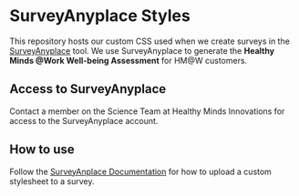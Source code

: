 # SurveyAnyplace Styles
This repository hosts our custom CSS used when we create surveys in the [SurveyAnyplace](https://surveyanyplace.com/) tool. We use SurveyAnyplace to generate the **Healthy Minds @Work Well-being Assessment** for HM@W customers. 

## Access to SurveyAnyplace
Contact a member on the Science Team at Healthy Minds Innovations for access to the SurveyAnyplace account. 

## How to use
Follow the [SurveyAnplace Documentation](https://help.surveyanyplace.com/en/support/solutions/articles/35000149062-custom-css) for how to upload a custom stylesheet to a survey. 
